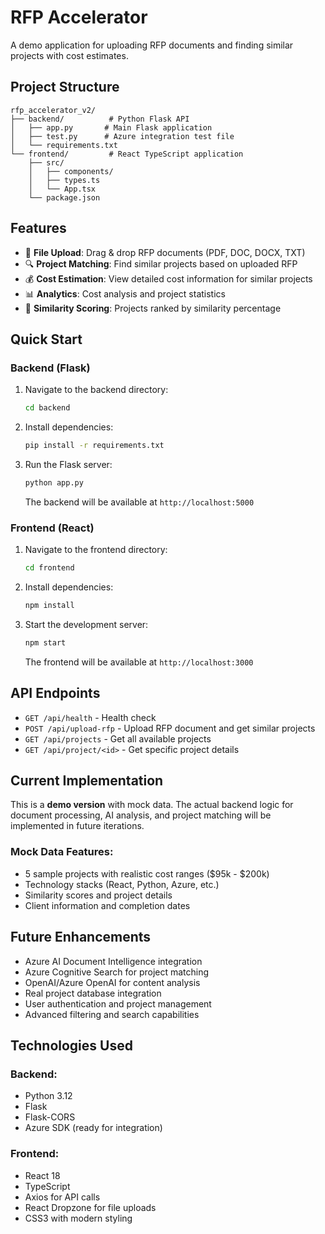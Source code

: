 # RFP Accelerator

A demo application for uploading RFP documents and finding similar projects with cost estimates.

## Project Structure

```
rfp_accelerator_v2/
├── backend/          # Python Flask API
│   ├── app.py       # Main Flask application
│   ├── test.py      # Azure integration test file
│   └── requirements.txt
└── frontend/         # React TypeScript application
    ├── src/
    │   ├── components/
    │   ├── types.ts
    │   └── App.tsx
    └── package.json
```

## Features

- 📁 **File Upload**: Drag & drop RFP documents (PDF, DOC, DOCX, TXT)
- 🔍 **Project Matching**: Find similar projects based on uploaded RFP
- 💰 **Cost Estimation**: View detailed cost information for similar projects
- 📊 **Analytics**: Cost analysis and project statistics
- 🎯 **Similarity Scoring**: Projects ranked by similarity percentage

## Quick Start

### Backend (Flask)

1. Navigate to the backend directory:
   ```bash
   cd backend
   ```

2. Install dependencies:
   ```bash
   pip install -r requirements.txt
   ```

3. Run the Flask server:
   ```bash
   python app.py
   ```

   The backend will be available at `http://localhost:5000`

### Frontend (React)

1. Navigate to the frontend directory:
   ```bash
   cd frontend
   ```

2. Install dependencies:
   ```bash
   npm install
   ```

3. Start the development server:
   ```bash
   npm start
   ```

   The frontend will be available at `http://localhost:3000`

## API Endpoints

- `GET /api/health` - Health check
- `POST /api/upload-rfp` - Upload RFP document and get similar projects
- `GET /api/projects` - Get all available projects
- `GET /api/project/<id>` - Get specific project details

## Current Implementation

This is a **demo version** with mock data. The actual backend logic for document processing, AI analysis, and project matching will be implemented in future iterations.

### Mock Data Features:
- 5 sample projects with realistic cost ranges ($95k - $200k)
- Technology stacks (React, Python, Azure, etc.)
- Similarity scores and project details
- Client information and completion dates

## Future Enhancements

- Azure AI Document Intelligence integration
- Azure Cognitive Search for project matching
- OpenAI/Azure OpenAI for content analysis
- Real project database integration
- User authentication and project management
- Advanced filtering and search capabilities

## Technologies Used

### Backend:
- Python 3.12
- Flask
- Flask-CORS
- Azure SDK (ready for integration)

### Frontend:
- React 18
- TypeScript
- Axios for API calls
- React Dropzone for file uploads
- CSS3 with modern styling
